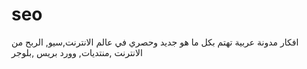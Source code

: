 seo
===

افكار مدونة عربية تهتم بكل ما هو جديد وحصري في عالم الانترنت,سيو, الربح من الانترنت ,منتديات, وورد بريس ,بلوجر
